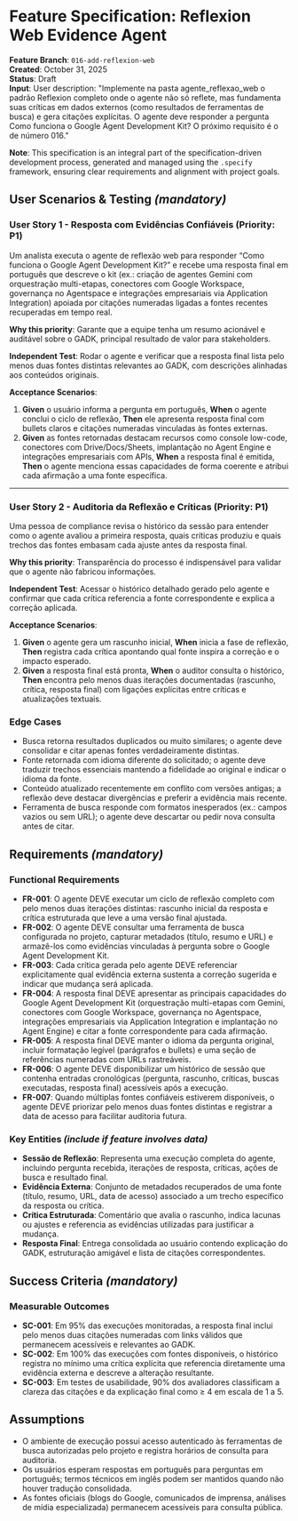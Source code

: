 # Feature Specification: Reflexion Web Evidence Agent

**Feature Branch**: `016-add-reflexion-web`  
**Created**: October 31, 2025  
**Status**: Draft  
**Input**: User description: "Implemente na pasta agente_reflexao_web o padrão Reflexion completo onde o agente não só reflete, mas fundamenta suas críticas em dados externos (como resultados de ferramentas de busca) e gera citações explícitas. O agente deve responder a pergunta Como funciona o Google Agent Development Kit? O próximo requisito é o de número 016."

**Note**: This specification is an integral part of the specification-driven development process, generated and managed using the `.specify` framework, ensuring clear requirements and alignment with project goals.

## User Scenarios & Testing *(mandatory)*

### User Story 1 - Resposta com Evidências Confiáveis (Priority: P1)

Um analista executa o agente de reflexão web para responder “Como funciona o Google Agent Development Kit?” e recebe uma resposta final em português que descreve o kit (ex.: criação de agentes Gemini com orquestração multi-etapas, conectores com Google Workspace, governança no Agentspace e integrações empresariais via Application Integration) apoiada por citações numeradas ligadas a fontes recentes recuperadas em tempo real.

**Why this priority**: Garante que a equipe tenha um resumo acionável e auditável sobre o GADK, principal resultado de valor para stakeholders.

**Independent Test**: Rodar o agente e verificar que a resposta final lista pelo menos duas fontes distintas relevantes ao GADK, com descrições alinhadas aos conteúdos originais.

**Acceptance Scenarios**:

1. **Given** o usuário informa a pergunta em português, **When** o agente conclui o ciclo de reflexão, **Then** ele apresenta resposta final com bullets claros e citações numeradas vinculadas às fontes externas.
2. **Given** as fontes retornadas destacam recursos como console low-code, conectores com Drive/Docs/Sheets, implantação no Agent Engine e integrações empresariais com APIs, **When** a resposta final é emitida, **Then** o agente menciona essas capacidades de forma coerente e atribui cada afirmação a uma fonte específica.

---

### User Story 2 - Auditoria da Reflexão e Críticas (Priority: P1)

Uma pessoa de compliance revisa o histórico da sessão para entender como o agente avaliou a primeira resposta, quais críticas produziu e quais trechos das fontes embasam cada ajuste antes da resposta final.

**Why this priority**: Transparência do processo é indispensável para validar que o agente não fabricou informações.

**Independent Test**: Acessar o histórico detalhado gerado pelo agente e confirmar que cada crítica referencia a fonte correspondente e explica a correção aplicada.

**Acceptance Scenarios**:

1. **Given** o agente gera um rascunho inicial, **When** inicia a fase de reflexão, **Then** registra cada crítica apontando qual fonte inspira a correção e o impacto esperado.
2. **Given** a resposta final está pronta, **When** o auditor consulta o histórico, **Then** encontra pelo menos duas iterações documentadas (rascunho, crítica, resposta final) com ligações explícitas entre críticas e atualizações textuais.

### Edge Cases

- Busca retorna resultados duplicados ou muito similares; o agente deve consolidar e citar apenas fontes verdadeiramente distintas.
- Fonte retornada com idioma diferente do solicitado; o agente deve traduzir trechos essenciais mantendo a fidelidade ao original e indicar o idioma da fonte.
- Conteúdo atualizado recentemente em conflito com versões antigas; a reflexão deve destacar divergências e preferir a evidência mais recente.
- Ferramenta de busca responde com formatos inesperados (ex.: campos vazios ou sem URL); o agente deve descartar ou pedir nova consulta antes de citar.

## Requirements *(mandatory)*

### Functional Requirements

- **FR-001**: O agente DEVE executar um ciclo de reflexão completo com pelo menos duas iterações distintas: rascunho inicial da resposta e crítica estruturada que leve a uma versão final ajustada.
- **FR-002**: O agente DEVE consultar uma ferramenta de busca configurada no projeto, capturar metadados (título, resumo e URL) e armazê-los como evidências vinculadas à pergunta sobre o Google Agent Development Kit.
- **FR-003**: Cada crítica gerada pelo agente DEVE referenciar explicitamente qual evidência externa sustenta a correção sugerida e indicar que mudança será aplicada.
- **FR-004**: A resposta final DEVE apresentar as principais capacidades do Google Agent Development Kit (orquestração multi-etapas com Gemini, conectores com Google Workspace, governança no Agentspace, integrações empresariais via Application Integration e implantação no Agent Engine) e citar a fonte correspondente para cada afirmação.
- **FR-005**: A resposta final DEVE manter o idioma da pergunta original, incluir formatação legível (parágrafos e bullets) e uma seção de referências numeradas com URLs rastreáveis.
- **FR-006**: O agente DEVE disponibilizar um histórico de sessão que contenha entradas cronológicas (pergunta, rascunho, críticas, buscas executadas, resposta final) acessíveis após a execução.
- **FR-007**: Quando múltiplas fontes confiáveis estiverem disponíveis, o agente DEVE priorizar pelo menos duas fontes distintas e registrar a data de acesso para facilitar auditoria futura.

### Key Entities *(include if feature involves data)*

- **Sessão de Reflexão**: Representa uma execução completa do agente, incluindo pergunta recebida, iterações de resposta, críticas, ações de busca e resultado final.
- **Evidência Externa**: Conjunto de metadados recuperados de uma fonte (título, resumo, URL, data de acesso) associado a um trecho específico da resposta ou crítica.
- **Crítica Estruturada**: Comentário que avalia o rascunho, indica lacunas ou ajustes e referencia as evidências utilizadas para justificar a mudança.
- **Resposta Final**: Entrega consolidada ao usuário contendo explicação do GADK, estruturação amigável e lista de citações correspondentes.

## Success Criteria *(mandatory)*

### Measurable Outcomes

- **SC-001**: Em 95% das execuções monitoradas, a resposta final inclui pelo menos duas citações numeradas com links válidos que permanecem acessíveis e relevantes ao GADK.
- **SC-002**: Em 100% das execuções com fontes disponíveis, o histórico registra no mínimo uma crítica explícita que referencia diretamente uma evidência externa e descreve a alteração resultante.
- **SC-003**: Em testes de usabilidade, 90% dos avaliadores classificam a clareza das citações e da explicação final como ≥ 4 em escala de 1 a 5.

## Assumptions

- O ambiente de execução possui acesso autenticado às ferramentas de busca autorizadas pelo projeto e registra horários de consulta para auditoria.
- Os usuários esperam respostas em português para perguntas em português; termos técnicos em inglês podem ser mantidos quando não houver tradução consolidada.
- As fontes oficiais (blogs do Google, comunicados de imprensa, análises de mídia especializada) permanecem acessíveis para consulta pública.
